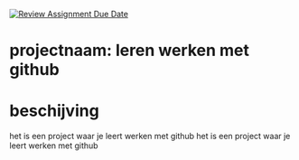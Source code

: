 [![Review Assignment Due Date](https://classroom.github.com/assets/deadline-readme-button-22041afd0340ce965d47ae6ef1cefeee28c7c493a6346c4f15d667ab976d596c.svg)](https://classroom.github.com/a/l3jUSPXl)

# projectnaam: leren werken met github

# beschijving 
het is een project waar je leert werken met github
het is een project waar je leert werken met github

